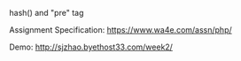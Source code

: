 hash() and "pre" tag

Assignment Specification: https://www.wa4e.com/assn/php/

Demo: http://sjzhao.byethost33.com/week2/
